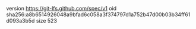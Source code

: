 version https://git-lfs.github.com/spec/v1
oid sha256:a8b6514926048a9bfad6c058a3f374797d1a752b47d00b03b34ff61d093a3b5d
size 523
